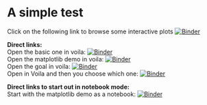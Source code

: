 # A simple test
Click on the following link to browse some interactive plots
[![Binder](https://mybinder.org/badge_logo.svg)](https://mybinder.org/v2/gh/fomightez/communication_voila/master?urlpath=voila%2Ftree%2Fscripts)

**Direct links:**   
Open the basic one in voila: [![Binder](https://mybinder.org/badge_logo.svg)](https://mybinder.org/v2/gh/fomightez/communication_voila/master?urlpath=voila%2Frender%2Fscripts%2Fbasics.ipynb)  
Open the matplotlib demo in voila: [![Binder](https://mybinder.org/badge_logo.svg)](https://mybinder.org/v2/gh/fomightez/communication_voila/master?urlpath=voila%2Frender%2Fscripts%2Fvoila_and_matplotlib.ipynb)  
Open the goal in voila:  [![Binder](https://mybinder.org/badge_logo.svg)](https://mybinder.org/v2/gh/fomightez/communication_voila/master?urlpath=voila%2Frender%2Fscripts%2Ftestv.ipynb)  
Open in Voila and then you choose which one: [![Binder](https://mybinder.org/badge_logo.svg)](https://mybinder.org/v2/gh/fomightez/communication_voila/master?urlpath=voila%2Ftree%2Fscripts) 


**Direct links to start out in notebook mode:**  
Start with the matplotlib demo as a notebook: [![Binder](https://mybinder.org/badge_logo.svg)](https://mybinder.org/v2/gh/fomightez/communication_voila/master?urlpath=tree/scripts/voila_and_matplotlib.ipynb) 
